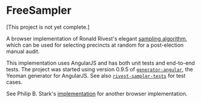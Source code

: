 FreeSampler
===========

[This project is not yet complete.]

A browser implementation of Ronald Rivest's elegant
[sampling algorithm][rivest-sampler], which can be used for selecting
precincts at random for a post-election manual audit.

This implementation uses AngularJS and has both unit tests and end-to-end
tests.  The project was started using version 0.9.5 of
[`generator-angular`](https://github.com/yeoman/generator-angular),
the Yeoman generator for AngularJS.
See also [`rivest-sampler-tests`][sampler-tests] for test cases.

See Philip B. Stark's [implementation][stark-impl] for another browser
implementation.


[rivest-sampler]: http://people.csail.mit.edu/rivest/sampler.py
[sampler-tests]: https://github.com/cjerdonek/rivest-sampler-tests
[stark-impl]: http://www.stat.berkeley.edu/~stark/Java/Html/sha256Rand.htm